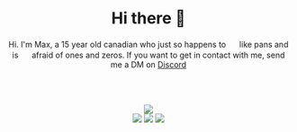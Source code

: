 <div align="center">
  <h1>Hi there 👋</h1>
  Hi. I'm Max, a 15 year old canadian who just so happens to <img src="https://cdn.discordapp.com/emojis/779565833424601098.webp?quality=lossless" width="16"> like pans and is <img src="https://cdn.discordapp.com/emojis/585915306031972384.webp?quality=lossless" width="16"> afraid of ones and zeros. If you want to get in contact with me, send me a DM on <a href="https://discord.com/users/838063348217937992">Discord</a><br><br>

  <img src="https://github.com/Ow0cast/Ow0cast/assets/57546895/889ef9ad-7b77-46a6-b4d5-ecf38d023417" height=1px width=250%><br><br>

  
  <img src="https://github-readme-stats.vercel.app/api?username=ow0cast&show_icons=true&theme=transparent"><br>
  <img src="https://img.shields.io/badge/Arch_Linux-1793D1?style=for-the-badge&logo=arch-linux&logoColor=white">
  <img src="https://img.shields.io/badge/Core_i5_12400-0071C5?style=for-the-badge&logo=intel&logoColor=white">
  <img src="https://img.shields.io/badge/NVIDIA-RTX_3060-76B900?style=for-the-badge&logo=nvidia&logoColor=white">
</div>
